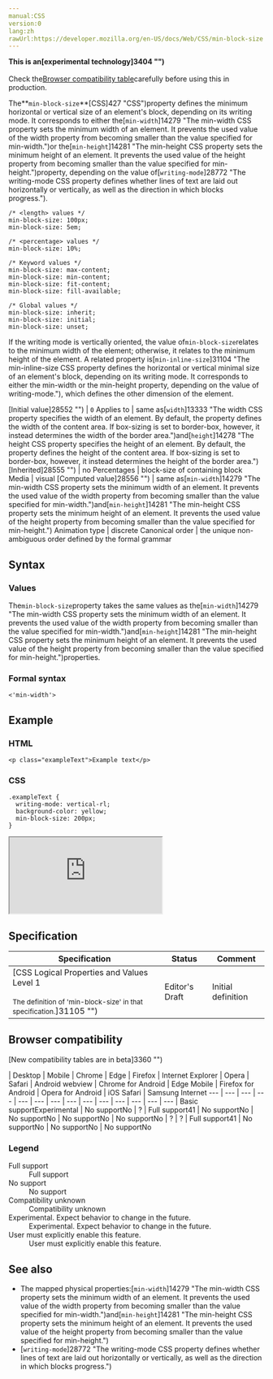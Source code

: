 ```yaml
---
manual:CSS
version:0
lang:zh
rawUrl:https://developer.mozilla.org/en-US/docs/Web/CSS/min-block-size
---
```






**This is an[experimental technology]3404 "")**<br></br>Check the[Browser compatibility table](%31103#Browser_compatibility "")carefully before using this in production.





The**`min-block-size`**[CSS]427 "CSS")property defines the minimum horizontal or vertical size of an element&#39;s block, depending on its writing mode. It corresponds to either the[`min-width`]14279 "The min-width CSS property sets the minimum width of an element. It prevents the used value of the width property from becoming smaller than the value specified for min-width.")or the[`min-height`]14281 "The min-height CSS property sets the minimum height of an element. It prevents the used value of the height property from becoming smaller than the value specified for min-height.")property, depending on the value of[`writing-mode`]28772 "The writing-mode CSS property defines whether lines of text are laid out horizontally or vertically, as well as the direction in which blocks progress.").


```
/* <length> values */
min-block-size: 100px;
min-block-size: 5em;

/* <percentage> values */
min-block-size: 10%;

/* Keyword values */
min-block-size: max-content;
min-block-size: min-content;
min-block-size: fit-content;
min-block-size: fill-available;

/* Global values */
min-block-size: inherit;
min-block-size: initial;
min-block-size: unset;
```


If the writing mode is vertically oriented, the value of`min-block-size`relates to the minimum width of the element; otherwise, it relates to the minimum height of the element. A related property is[`min-inline-size`]31104 "The min-inline-size CSS property defines the horizontal or vertical minimal size of an element's block, depending on its writing mode. It corresponds to either the min-width or the min-height property, depending on the value of writing-mode."), which defines the other dimension of the element.


[Initial value]28552 "") | `0` 
Applies to | same as[`width`]13333 "The width CSS property specifies the width of an element. By default, the property defines the width of the content area. If box-sizing is set to border-box, however, it instead determines the width of the border area.")and[`height`]14278 "The height CSS property specifies the height of an element. By default, the property defines the height of the content area. If box-sizing is set to border-box, however, it instead determines the height of the border area.") 
[Inherited]28555 "") | no 
Percentages | block-size of containing block 
Media | visual 
[Computed value]28556 "") | same as[`min-width`]14279 "The min-width CSS property sets the minimum width of an element. It prevents the used value of the width property from becoming smaller than the value specified for min-width.")and[`min-height`]14281 "The min-height CSS property sets the minimum height of an element. It prevents the used value of the height property from becoming smaller than the value specified for min-height.") 
Animation type | discrete 
Canonical order | the unique non-ambiguous order defined by the formal grammar 


## Syntax<a name="Syntax"></a>

### Values<a name="Values"></a>


The`min-block-size`property takes the same values as the[`min-width`]14279 "The min-width CSS property sets the minimum width of an element. It prevents the used value of the width property from becoming smaller than the value specified for min-width.")and[`min-height`]14281 "The min-height CSS property sets the minimum height of an element. It prevents the used value of the height property from becoming smaller than the value specified for min-height.")properties.


### Formal syntax<a name="Formal_syntax"></a>

```
<'min-width'>
```

## Example<a name="Example"></a>

### HTML<a name="HTML"></a>

```
<p class="exampleText">Example text</p>
```

### CSS<a name="CSS"></a>

```
.exampleText {
  writing-mode: vertical-rl;
  background-color: yellow;
  min-block-size: 200px;
}
```


<iframe src='https://mdn.mozillademos.org/en-US/docs/Web/CSS/min-block-size$samples/Example?revision=1346238' width='null' height='null'></iframe>



## Specification<a name="Specification"></a>

Specification | Status | Comment 
 ---  |  ---  |  ---  | 
[CSS Logical Properties and Values Level 1<br></br><small>The definition of &#39;min-block-size&#39; in that specification.</small>]31105 "") | Editor&#39;s Draft | Initial definition 


## Browser compatibility<a name="Browser_compatibility"></a>
[New compatibility tables are in beta<i></i>]3360 "")

 | <abbr>Desktop<i></i></abbr> | <abbr>Mobile<i></i></abbr> 
 | <abbr>Chrome<i></i></abbr> | <abbr>Edge<i></i></abbr> | <abbr>Firefox<i></i></abbr> | <abbr>Internet Explorer<i></i></abbr> | <abbr>Opera<i></i></abbr> | <abbr>Safari<i></i></abbr> | <abbr>Android webview<i></i></abbr> | <abbr>Chrome for Android<i></i></abbr> | <abbr>Edge Mobile<i></i></abbr> | <abbr>Firefox for Android<i></i></abbr> | <abbr>Opera for Android<i></i></abbr> | <abbr>iOS Safari<i></i></abbr> | <abbr>Samsung Internet<i></i></abbr> 
 ---  |  ---  |  ---  |  ---  |  ---  |  ---  |  ---  |  ---  |  ---  |  ---  |  ---  |  ---  |  ---  |  ---  | 
Basic support<abbr>Experimental<i></i></abbr> | <abbr>No support</abbr>No | <abbr>?</abbr> | <abbr>Full support</abbr>41 | <abbr>No support</abbr>No | <abbr>No support</abbr>No | <abbr>No support</abbr>No | <abbr>No support</abbr>No | <abbr>?</abbr> | <abbr>?</abbr> | <abbr>Full support</abbr>41 | <abbr>No support</abbr>No | <abbr>No support</abbr>No | <abbr>No support</abbr>No 


### Legend<a name="Legend"></a>
<dl><dt id=''><abbr>Full support</abbr></dt><dd>Full support</dd><dt id=''><abbr>No support</abbr></dt><dd>No support</dd><dt id=''><abbr>Compatibility unknown</abbr></dt><dd>Compatibility unknown</dd><dt id=''><abbr>Experimental. Expect behavior to change in the future.<i></i></abbr></dt><dd>Experimental. Expect behavior to change in the future.</dd><dt id=''><abbr>User must explicitly enable this feature.<i></i></abbr></dt><dd>User must explicitly enable this feature.</dd></dl>

## See also<a name="See_also"></a>

* The mapped physical properties:[`min-width`]14279 "The min-width CSS property sets the minimum width of an element. It prevents the used value of the width property from becoming smaller than the value specified for min-width.")and[`min-height`]14281 "The min-height CSS property sets the minimum height of an element. It prevents the used value of the height property from becoming smaller than the value specified for min-height.")
* [`writing-mode`]28772 "The writing-mode CSS property defines whether lines of text are laid out horizontally or vertically, as well as the direction in which blocks progress.")



